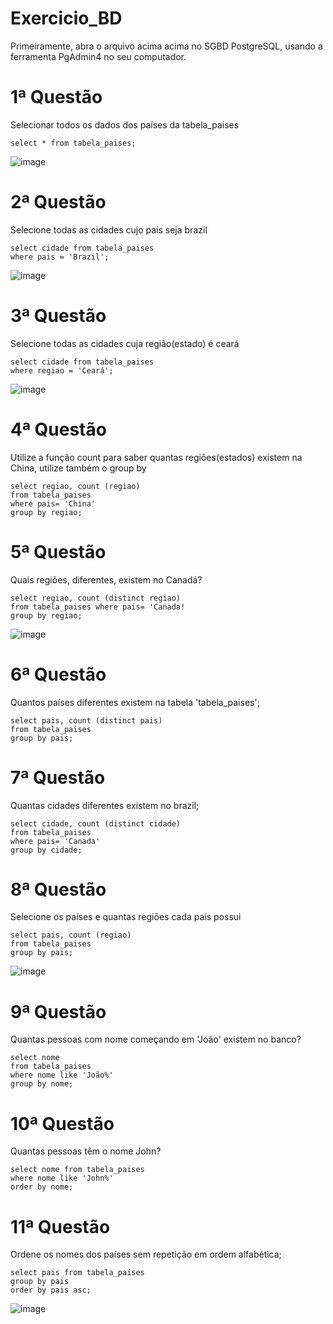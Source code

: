 # Exercicio_BD
Primeiramente, abra o arquivo acima acima no SGBD PostgreSQL, usando a ferramenta PgAdmin4 no seu computador.

# 1ª Questão
Selecionar todos os dados dos países da tabela_paises

```
select * from tabela_paises;
```
![image](https://github.com/liviacarvalho07/Exercicio_BD/assets/111568402/9ff9b797-fc4f-4a5a-89d9-8bd99120548d)

# 2ª Questão
Selecione todas as cidades cujo país seja brazil

```
select cidade from tabela_paises
where pais = 'Brazil';
```
![image](https://github.com/liviacarvalho07/Exercicio_BD/assets/111568402/8c5ed8b4-73e2-48c9-9c93-166d9a00dc46)
# 3ª Questão
Selecione todas as cidades cuja região(estado) é ceará

```
select cidade from tabela_paises
where regiao = 'Ceará';
```
![image](https://github.com/liviacarvalho07/Exercicio_BD/assets/111568402/c20451a1-f7a4-4db4-889b-227342aca96b)

# 4ª Questão 
Utilize a função count para saber quantas regiões(estados) existem na China, utilize também o group by

```
select regiao, count (regiao)
from tabela_paises
where pais= 'China'
group by regiao;
```

# 5ª Questão
Quais regiões, diferentes, existem no Canadá?

```
select regiao, count (distinct regiao) 
from tabela_paises where pais= 'Canada! 
group by regiao;
```
![image](https://github.com/liviacarvalho07/Exercicio_BD/assets/111568402/ba631f84-d75e-46c7-85d7-be3902ede09c)

# 6ª Questão 
Quantos países diferentes existem na tabela 'tabela_paises';

```
select pais, count (distinct pais)
from tabela_paises
group by pais;
```

# 7ª Questão 
Quantas cidades diferentes existem no brazil;

```
select cidade, count (distinct cidade)
from tabela_paises
where pais= 'Canada'
group by cidade;
```
# 8ª Questão
Selecione os países e quantas regiões cada país possui

```
select pais, count (regiao) 
from tabela_paises
group by pais;
```
![image](https://github.com/liviacarvalho07/Exercicio_BD/assets/111568402/5304a62a-6cf6-4d3c-b58b-28076a57b4ac)

# 9ª Questão
Quantas pessoas com nome começando em 'João' existem no banco?

```
select nome
from tabela_paises
where nome like 'João%'
group by nome;
```

# 10ª Questão
Quantas pessoas têm o nome John?

```
select nome from tabela_paises
where nome like 'John%'
order by nome;
```

# 11ª Questão
Ordene os nomes dos países sem repetição em ordem alfabética;

```
select pais from tabela_paises
group by pais
order by pais asc;
```
![image](https://github.com/liviacarvalho07/Exercicio_BD/assets/111568402/f06f864d-7afd-47f7-a8a4-6443551cbf89)

